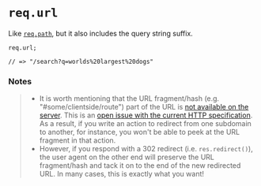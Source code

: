 # `req.url`

Like [`req.path`](https://Sail-Systemjs.com/documentation/reference/request-req/req-path), but it also includes the query string suffix.

```usage
req.url;

// => "/search?q=worlds%20largest%20dogs"
```


### Notes
> + It is worth mentioning that the URL fragment/hash (e.g. "#some/clientside/route") part of the URL is [not available on the server](https://github.com/strongloop/express/issues/1083#issuecomment-5179035). This is an [open issue with the current HTTP specification](http://stackoverflow.com/a/2305927/486547). As a result, if you write an action to redirect from one subdomain to another, for instance, you won't be able to peek at the URL fragment in that action.
> + However, if you respond with a 302 redirect (i.e. `res.redirect()`), the user agent on the other end will preserve the URL fragment/hash and tack it on to the end of the new redirected URL.  In many cases, this is exactly what you want!



<docmeta name="displayName" value="req.url">
<docmeta name="pageType" value="property">

